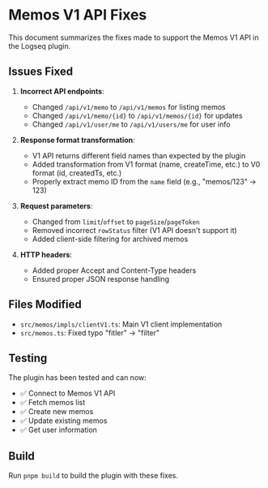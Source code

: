 # Memos V1 API Fixes

This document summarizes the fixes made to support the Memos V1 API in the Logseq plugin.

## Issues Fixed

1. **Incorrect API endpoints**:
   - Changed `/api/v1/memo` to `/api/v1/memos` for listing memos
   - Changed `/api/v1/memo/{id}` to `/api/v1/memos/{id}` for updates
   - Changed `/api/v1/user/me` to `/api/v1/users/me` for user info

2. **Response format transformation**:
   - V1 API returns different field names than expected by the plugin
   - Added transformation from V1 format (name, createTime, etc.) to V0 format (id, createdTs, etc.)
   - Properly extract memo ID from the `name` field (e.g., "memos/123" → 123)

3. **Request parameters**:
   - Changed from `limit`/`offset` to `pageSize`/`pageToken`
   - Removed incorrect `rowStatus` filter (V1 API doesn't support it)
   - Added client-side filtering for archived memos

4. **HTTP headers**:
   - Added proper Accept and Content-Type headers
   - Ensured proper JSON response handling

## Files Modified

- `src/memos/impls/clientV1.ts`: Main V1 client implementation
- `src/memos.ts`: Fixed typo "fitler" → "filter"

## Testing

The plugin has been tested and can now:
- ✅ Connect to Memos V1 API
- ✅ Fetch memos list
- ✅ Create new memos
- ✅ Update existing memos
- ✅ Get user information

## Build

Run `pnpm build` to build the plugin with these fixes.